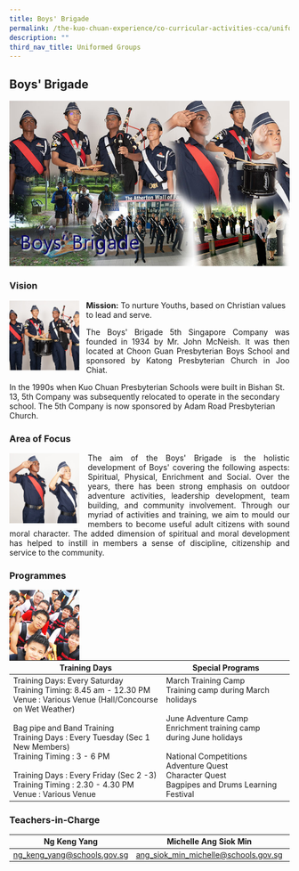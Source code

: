 ```yaml
---
title: Boys' Brigade
permalink: /the-kuo-chuan-experience/co-curricular-activities-cca/uniformed-groups/boys-brigade/
description: ""
third_nav_title: Uniformed Groups
---
```

## Boys' Brigade


![](/images/The%20Kuo%20Chuan%20Experience/CCA/Boys%20Brigade/boysbrigade.jpg)



### Vision

<img src="/images/The%20Kuo%20Chuan%20Experience/CCA/Boys%20Brigade/content_boys_brigade.jpg" style="width:25%;margin-right:12px;" align = "left">

**Mission:** To nurture Youths, based on Christian values to lead and serve.  
  
<p style="text-align: justify">The Boys' Brigade 5th Singapore Company was founded in 1934 by Mr. John McNeish. It was then located at Choon Guan Presbyterian Boys School and sponsored by Katong Presbyterian Church in Joo Chiat. 
	
In the 1990s when Kuo Chuan Presbyterian Schools were built in Bishan St. 13, 5th Company was subsequently relocated to operate in the secondary school. The 5th Company is now sponsored by Adam Road Presbyterian Church.</p>



### Area of Focus

<img src="/images/The%20Kuo%20Chuan%20Experience/CCA/Boys%20Brigade/boys_brigrade_area_of_focus.jpg" style="width:25%;margin-right:15px;" align = "left">

<p style="text-align: justify">The aim of the Boys' Brigade is the holistic development of Boys' covering the following aspects: Spiritual, Physical, Enrichment and Social. Over the years, there has been strong emphasis on outdoor adventure activities, leadership development, team building, and community involvement. Through our myriad of activities and training, we aim to mould our members to become useful adult citizens with sound moral character. The added dimension of spiritual and moral development has helped to instill in members a sense of discipline, citizenship and service to the community.</p>




### Programmes


<img src="/images/The%20Kuo%20Chuan%20Experience/CCA/Boys%20Brigade/programmes.jpg"  
     style="width:25%;margin-right:15px;" align = "left"> 



<table>
<thead>
  <tr>
    <th>Training Days</th>
    <th>Special Programs</th>
  </tr>
</thead>
<tbody>
  <tr>
    <td>Training Days: Every Saturday <br>Training Timing: 8.45 am - 12.30 PM <br>Venue : Various Venue (Hall/Concourse on Wet Weather) <br><br>Bag pipe and Band Training <br>Training Days : Every Tuesday (Sec 1 New Members) <br>Training Timing : 3 - 6 PM <br><br>Training Days : Every Friday (Sec 2 -3) <br>Training Timing : 2.30 - 4.30 PM <br>Venue : Various Venue</td>
    <td>March Training Camp<br>Training camp during March holidays<br><br>June Adventure Camp<br>Enrichment training camp during June holidays<br><br>National Competitions<br>Adventure Quest<br>Character Quest<br>Bagpipes and Drums Learning Festival</td>
  </tr>
</tbody>
</table>


### Teachers-in-Charge



| Ng Keng Yang | Michelle Ang Siok Min | Ng Chee Kian |
| -------- | -------- | -------- |
| <a href="mailto:ng_keng_yang@schools.gov.sg">ng_keng_yang@schools.gov.sg</a>     | <a href="mailto:ang_siok_min_michelle@schools.gov.sg">ang_siok_min_michelle@schools.gov.sg</a>    | <a href="mailto:ng_chee_kian@schools.gov.sg">ng_chee_kian@schools.gov.sg</a>     |